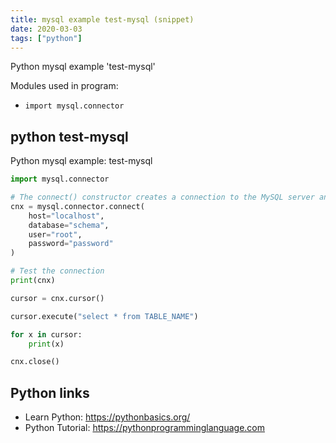 ```yaml
---
title: mysql example test-mysql (snippet)
date: 2020-03-03
tags: ["python"]
---
```

Python mysql example 'test-mysql'


Modules used in program: 
* `import mysql.connector`

## python test-mysql

Python mysql example: test-mysql

```python
import mysql.connector

# The connect() constructor creates a connection to the MySQL server and returns a MySQLConnection object.
cnx = mysql.connector.connect(
    host="localhost",
    database="schema",
    user="root",
    password="password"
)

# Test the connection
print(cnx)

cursor = cnx.cursor()

cursor.execute("select * from TABLE_NAME")

for x in cursor:
    print(x)

cnx.close()


```

## Python links

- Learn Python: https://pythonbasics.org/
- Python Tutorial: https://pythonprogramminglanguage.com
